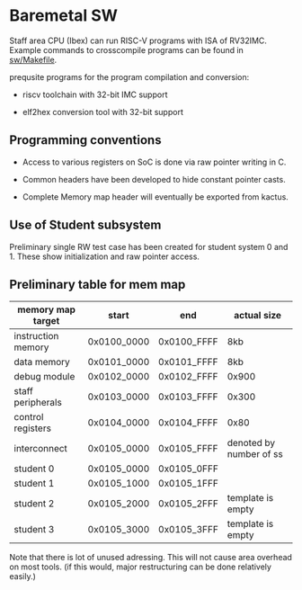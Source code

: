 # Baremetal SW

Staff area CPU (Ibex) can run RISC-V programs with ISA of RV32IMC. Example commands to crosscompile programs can be found in [sw/Makefile](../sw/Makefile).

prequsite programs for the program compilation and conversion:
 
  * riscv toolchain with 32-bit IMC support

  * elf2hex conversion tool with 32-bit support

## Programming conventions

  * Access to various registers on SoC is done via raw pointer writing in C.

  * Common headers have been developed to hide constant pointer casts.

  * Complete Memory map header will eventually be exported from kactus.

## Use of Student subsystem

Preliminary single RW test case has been created for student system 0 and 1. These show initialization and raw pointer access.

## Preliminary table for mem map

|memory map target | start | end | actual size |
|-|-|-| - |
| instruction memory | 0x0100_0000 | 0x0100_FFFF | 8kb|
| data memory|0x0101_0000|0x0101_FFFF|8kb|
| debug module|0x0102_0000|0x0102_FFFF|0x900|
| staff peripherals|0x0103_0000|0x0103_FFFF|0x300|
| control registers|0x0104_0000|0x0104_FFFF|0x80|
| interconnect|0x0105_0000|0x0105_FFFF|denoted by number of ss|
| student 0|0x0105_0000|0x0105_0FFF||
| student 1|0x0105_1000|0x0105_1FFF||
| student 2|0x0105_2000|0x0105_2FFF|template is empty|
| student 3|0x0105_3000|0x0105_3FFF|template is empty|

Note that there is lot of unused adressing. This will not cause area overhead on most tools. (if this would, major restructuring can be done relatively easily.)